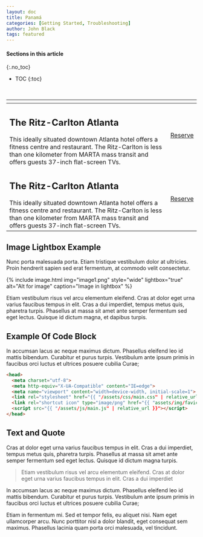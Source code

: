 ```yaml
---
layout: doc
title: Panamá
categories: [Getting Started, Troubleshooting]
author: John Black
tags: featured
---
```


#### Sections in this article
{:.no_toc}
* TOC
{:toc}

<table class="uk-table uk-table-middle uk-table-divider">
<thead>
<tr>
<th></th>
<th></th>
</tr>
</thead>
<tbody>
<tr>
<td><h2>The Ritz-Carlton Atlanta</h2>This ideally situated downtown Atlanta hotel offers a fitness centre and restaurant. The Ritz-Carlton is less than one kilometer from MARTA mass transit and offers guests 37-inch flat-screen TVs.</td>
<td><a class="uk-button uk-button-danger" href="https://www.booking.com/hotel/us/ritz-carlton-sarasota.en.html?aid=893121&no_rooms=1&group_adults=1">Reserve</a></td>
</tr>
<br>
<tr>
<td><h2>The Ritz-Carlton Atlanta</h2>This ideally situated downtown Atlanta hotel offers a fitness centre and restaurant. The Ritz-Carlton is less than one kilometer from MARTA mass transit and offers guests 37-inch flat-screen TVs.</td>
<td><a class="uk-button uk-button-danger" href="https://www.booking.com/hotel/us/ritz-carlton-sarasota.en.html?aid=893121&no_rooms=1&group_adults=1">Reserve</a></td>
</tr>
</tbody>
</table>
<html>
<head>
    
## Image Lightbox Example
Nunc porta malesuada porta. Etiam tristique vestibulum dolor at ultricies. Proin hendrerit sapien sed erat fermentum, at commodo velit consectetur.

{% include image.html img="image1.png" style="wide" lightbox="true" alt="Alt for image" caption="Image in lightbox" %}

Etiam vestibulum risus vel arcu elementum eleifend. Cras at dolor eget urna varius faucibus tempus in elit. Cras a dui imperdiet, tempus metus quis, pharetra turpis. Phasellus at massa sit amet ante semper fermentum sed eget lectus. Quisque id dictum magna, et dapibus turpis.

## Example Of Code Block
In accumsan lacus ac neque maximus dictum. Phasellus eleifend leo id mattis bibendum. Curabitur et purus turpis. Vestibulum ante ipsum primis in faucibus orci luctus et ultrices posuere cubilia Curae;

```html
<head>
  <meta charset="utf-8">
  <meta http-equiv="X-UA-Compatible" content="IE=edge">
  <meta name="viewport" content="width=device-width, initial-scale=1">
  <link rel="stylesheet" href="{{ "/assets/css/main.css" | relative_url }}">
  <link rel="shortcut icon" type="image/png" href="{{ "assets/img/favicon.png" | relative_url }}" >
  <script src="{{ "/assets/js/main.js" | relative_url }}"></script>
</head>
```

## Text and Quote
Cras at dolor eget urna varius faucibus tempus in elit. Cras a dui imperdiet, tempus metus quis, pharetra turpis. Phasellus at massa sit amet ante semper fermentum sed eget lectus. Quisque id dictum magna turpis.

> Etiam vestibulum risus vel arcu elementum eleifend. Cras at dolor eget urna varius faucibus tempus in elit. Cras a dui imperdiet

In accumsan lacus ac neque maximus dictum. Phasellus eleifend leo id mattis bibendum. Curabitur et purus turpis. Vestibulum ante ipsum primis in faucibus orci luctus et ultrices posuere cubilia Curae;

Etiam in fermentum mi. Sed et tempor felis, eu aliquet nisi. Nam eget ullamcorper arcu. Nunc porttitor nisl a dolor blandit, eget consequat sem maximus. Phasellus lacinia quam porta orci malesuada, vel tincidunt.



